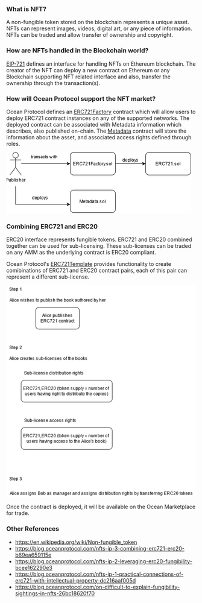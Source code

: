 ### What is NFT?

A non-fungible token stored on the blockchain represents a unique asset. NFTs can represent images, videos, digital art, or any piece of information. NFTs can be traded and allow transfer of ownership and copyright.

### How are NFTs handled in the Blockchain world?

[EIP-721](https://eips.ethereum.org/EIPS/eip-721) defines an interface for handling NFTs on Ethereum blockchain. The creator of the NFT can deploy a new contract on Ethereum or any Blockchain supporting NFT related interface and also, transfer the ownership through the transaction(s).

### How will Ocean Protocol support the NFT market?

Ocean Protocol defines an [ERC721Factory](https://github.com/oceanprotocol/contracts/blob/v4Hardhat/contracts/ERC721Factory.sol) contract which will allow users to deploy ERC721 contract instances on any of the supported networks. The deployed contract can be associated with Metadata information which describes, also published on-chain. The [Metadata](https://github.com/oceanprotocol/contracts/blob/v4Hardhat/contracts/metadata/Metadata.sol) contract will store the information about the asset, and associated access rights defined through roles.

![Image 1](images/v4-nft-1.png)

### Combining ERC721 and ERC20

ERC20 interface represents fungible tokens. ERC721 and ERC20 combined together can be used for sub-licensing. These sub-licenses can be traded on any AMM as the underlying contract is ERC20 compliant.

Ocean Protocol's [ERC721Template](https://github.com/oceanprotocol/contracts/blob/v4Hardhat/contracts/templates/ERC721Template.sol) provides functionality to create comibinations of ERC721 and ERC20 contract pairs, each of this pair can represent a different sub-license.

![Combining ERC721 and ERC20](images/v4-nft-2.png)

Once the contract is deployed, it will be available on the Ocean Marketplace for trade.

### Other References

- https://en.wikipedia.org/wiki/Non-fungible_token
- https://blog.oceanprotocol.com/nfts-ip-3-combining-erc721-erc20-b69ea659115e
- https://blog.oceanprotocol.com/nfts-ip-2-leveraging-erc20-fungibility-bcee162290e3
- https://blog.oceanprotocol.com/nfts-ip-1-practical-connections-of-erc721-with-intellectual-property-dc216aaf005d
- https://blog.oceanprotocol.com/on-difficult-to-explain-fungibility-sightings-in-nfts-26bc18620f70
